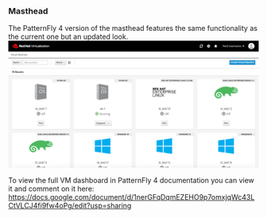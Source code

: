 ### Masthead
The PatternFly 4 version of the masthead features the same functionality as the current one but an updated look. 
![mastheadpf4-1](img/mastheadpf4-1.png)

To view the full VM dashboard in PatternFly 4 documentation you can view it and comment on it here: https://docs.google.com/document/d/1nerGFqDqmEZEHO9p7omxjqWc43LCtVLCJ4fi9fw4oPg/edit?usp=sharing